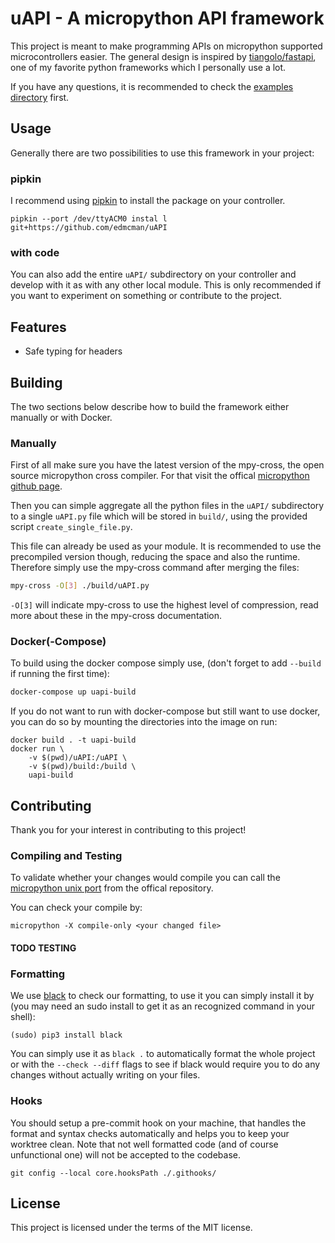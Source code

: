 # uAPI - A micropython API framework

This project is meant to make programming APIs on micropython supported microcontrollers easier. The general design is inspired by [tiangolo/fastapi](https://github.com/tiangolo/fastapi), one of my favorite python frameworks which I personally use a lot.

If you have any questions, it is recommended to check the [examples directory](/examples) first.

## Usage

Generally there are two possibilities to use this framework in your project:

### pipkin

I recommend using [pipkin](https://github.com/aivarannamaa/pipkin) to install the package on your controller.

`pipkin --port /dev/ttyACM0 instal
l git+https://github.com/edmcman/uAPI`

### with code

You can also add the entire `uAPI/` subdirectory on your controller and develop with it as with any other local module. This is only recommended if you want to experiment on something or contribute to the project.

## Features

- Safe typing for headers

## Building

The two sections below describe how to build the framework either manually or with Docker.

### Manually

First of all make sure you have the latest version of the mpy-cross, the open source micropython cross compiler. For that visit the offical [micropython github page](https://github.com/micropython/micropython).

Then you can simple aggregate all the python files in the `uAPI/` subdirectory to a single `uAPI.py` file which will be stored in `build/`, using the provided script `create_single_file.py`.

This file can already be used as your module. It is recommended to use the precompiled version though, reducing the space and also the runtime. Therefore simply use the mpy-cross command after merging the files:
```bash
mpy-cross -O[3] ./build/uAPI.py
```

`-O[3]` will indicate mpy-cross to use the highest level of compression, read more about these in the mpy-cross documentation.

### Docker(-Compose)
To build using the docker compose simply use, (don't forget to add `--build` if running the first time):
```bash
docker-compose up uapi-build
```

If you do not want to run with docker-compose but still want to use docker, you can do so by mounting the directories into the image on run:
```
docker build . -t uapi-build
docker run \
    -v $(pwd)/uAPI:/uAPI \
    -v $(pwd)/build:/build \
    uapi-build
```

## Contributing

Thank you for your interest in contributing to this project!

### Compiling and Testing
To validate whether your changes would compile you can call the [micropython unix port](https://github.com/micropython/micropython#the-unix-version) from the offical repository.

You can check your compile by:
```
micropython -X compile-only <your changed file>
```

#### TODO TESTING

### Formatting
We use [black](https://pypi.org/project/black/) to check our formatting, to use it you can simply install it by (you may need an sudo install to get it as an recognized command in your shell):
```
(sudo) pip3 install black
```

You can simply use it as `black .` to automatically format the whole project or with the `--check --diff` flags to see if black would require you to do any changes without actually writing on your files.


### Hooks
You should setup a pre-commit hook on your machine, that handles the format and syntax checks automatically and helps you to keep your worktree clean. Note that not well formatted code (and of course unfunctional one) will not be accepted to the codebase.
```
git config --local core.hooksPath ./.githooks/
```

## License
This project is licensed under the terms of the MIT license.
